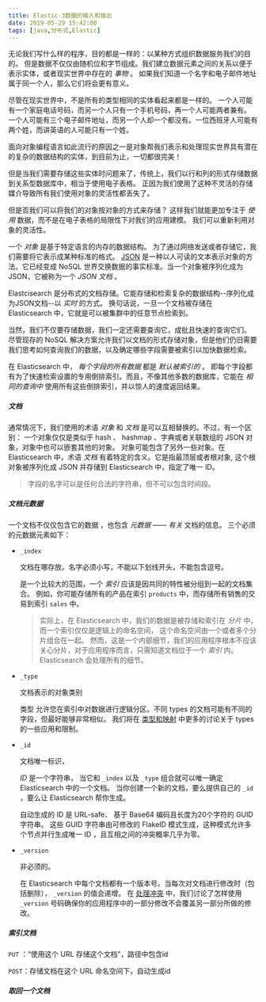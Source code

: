 ```yaml
---
title: Elastic-3数据的输入和输出
date: 2019-05-29 15:42:00
tags: [java,分布式,Elastic]
---
```


无论我们写什么样的程序，目的都是一样的：以某种方式组织数据服务我们的目的。 但是数据不仅仅由随机位和字节组成。我们建立数据元素之间的关系以便于表示实体，或者现实世界中存在的 *事物* 。 如果我们知道一个名字和电子邮件地址属于同一个人，那么它们将会更有意义。

<!--more-->

尽管在现实世界中，不是所有的类型相同的实体看起来都是一样的。 一个人可能有一个家庭电话号码，而另一个人只有一个手机号码，再一个人可能两者兼有。 一个人可能有三个电子邮件地址，而另一个人却一个都没有。一位西班牙人可能有两个姓，而讲英语的人可能只有一个姓。

面向对象编程语言如此流行的原因之一是对象帮我们表示和处理现实世界具有潜在的复杂的数据结构的实体，到目前为止，一切都很完美！

但是当我们需要存储这些实体时问题来了，传统上，我们以行和列的形式存储数据到关系型数据库中，相当于使用电子表格。 正因为我们使用了这种不灵活的存储媒介导致所有我们使用对象的灵活性都丢失了。

但是否我们可以将我们的对象按对象的方式来存储？ 这样我们就能更加专注于 *使用* 数据，而不是在电子表格的局限性下对我们的应用建模。 我们可以重新利用对象的灵活性。

一个 *对象* 是基于特定语言的内存的数据结构。 为了通过网络发送或者存储它，我们需要将它表示成某种标准的格式。 [JSON](http://en.wikipedia.org/wiki/Json) 是一种以人可读的文本表示对象的方法。它已经变成 NoSQL 世界交换数据的事实标准。当一个对象被序列化成为 JSON，它被称为一个 *JSON 文档* 。

Elastcisearch 是分布式的文档存储。它能存储和检索复杂的数据结构--序列化成为JSON文档--以 *实时* 的方式。 换句话说，一旦一个文档被存储在 Elasticsearch 中，它就是可以被集群中的任意节点检索到。

当然，我们不仅要存储数据，我们一定还需要查询它，成批且快速的查询它们。 尽管现存的 NoSQL 解决方案允许我们以文档的形式存储对象，但是他们仍旧需要我们思考如何查询我们的数据，以及确定哪些字段需要被索引以加快数据检索。

在 Elasticsearch 中， *每个字段的所有数据* 都是 *默认被索引的* 。 即每个字段都有为了快速检索设置的专用倒排索引。而且，不像其他多数的数据库，它能在 *相同的查询中* 使用所有这些倒排索引，并以惊人的速度返回结果。

##### 文档

通常情况下，我们使用的术语 *对象* 和 *文档* 是可以互相替换的。不过，有一个区别： 一个对象仅仅是类似于 hash 、 hashmap 、字典或者关联数组的 JSON 对象，对象中也可以嵌套其他的对象。 对象可能包含了另外一些对象。在 Elasticsearch 中，术语 *文档* 有着特定的含义。它是指最顶层或者根对象, 这个根对象被序列化成 JSON 并存储到 Elasticsearch 中，指定了唯一 ID。

> 字段的名字可以是任何合法的字符串，但不可以包含时间段。

##### 文档元数据

一个文档不仅仅包含它的数据 ，也包含 *元数据* —— *有关* 文档的信息。 三个必须的元数据元素如下：

- `_index`

  文档在哪存放。名字必须小写，不能以下划线开头，不能包含逗号。

  是一个比较大的范围，一个 *索引* 应该是因共同的特性被分组到一起的文档集合。 例如，你可能存储所有的产品在索引 `products` 中，而存储所有销售的交易到索引 `sales` 中。

  > 实际上，在 Elasticsearch 中，我们的数据是被存储和索引在 *分片* 中，而一个索引仅仅是逻辑上的命名空间， 这个命名空间由一个或者多个分片组合在一起。 然而，这是一个内部细节，我们的应用程序根本不应该关心分片，对于应用程序而言，只需知道文档位于一个 *索引* 内。 Elasticsearch 会处理所有的细节。

- `_type`

  文档表示的对象类别

  类型 允许您在索引中对数据进行逻辑分区。不同 types 的文档可能有不同的字段，但最好能够非常相似。 我们将在 [类型和映射](https://elasticsearch.cn/book/elasticsearch_definitive_guide_2.x/mapping.html) 中更多的讨论关于 types 的一些应用和限制。

- `_id`

  文档唯一标识，

  *ID* 是一个字符串， 当它和 `_index` 以及 `_type` 组合就可以唯一确定 Elasticsearch 中的一个文档。 当你创建一个新的文档，要么提供自己的 `_id` ，要么让 Elasticsearch 帮你生成。

  自动生成的 ID 是 URL-safe、 基于 Base64 编码且长度为20个字符的 GUID 字符串。 这些 GUID 字符串由可修改的 FlakeID 模式生成，这种模式允许多个节点并行生成唯一 ID ，且互相之间的冲突概率几乎为零。

- `_version` 

  非必须的。

  在 Elasticsearch 中每个文档都有一个版本号。当每次对文档进行修改时（包括删除）， `_version` 的值会递增。 在 [处理冲突](https://elasticsearch.cn/book/elasticsearch_definitive_guide_2.x/version-control.html) 中，我们讨论了怎样使用 `_version` 号码确保你的应用程序中的一部分修改不会覆盖另一部分所做的修改。

##### 索引文档

`PUT` ：“使用这个 URL 存储这个文档”，路径中包含id

`POST`：存储文档在这个 URL 命名空间下，自动生成id



##### 取回一个文档





### 



















